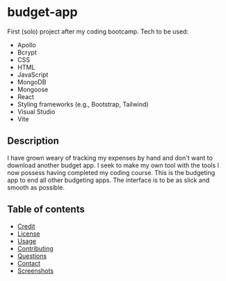 # budget-app
First (solo) project after my coding bootcamp. Tech to be used:
- Apollo
- Bcrypt
- CSS
- HTML
- JavaScript
- MongoDB
- Mongoose
- React
- Styling frameworks (e.g., Bootstrap, Tailwind)
- Visual Studio
- Vite

## Description

I have grown weary of tracking my expenses by hand and don't want to download another budget app. I seek to make my own tool with the tools I now possess having completed my coding course. This is the budgeting app to end all other budgeting apps. The interface is to be as slick and smooth as possible. 

## Table of contents

- [Credit](#credit)
- [License](#installation)
- [Usage](#usage)
- [Contributing](#contributing)
- [Questions](#questions)
- [Contact](#contact)
- [Screenshots](#screenshots)